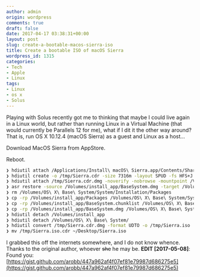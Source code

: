 ```yaml
---
author: admin
origin: wordpress
comments: true
draft: false
date: 2017-04-17 03:38:31+00:00
layout: post
slug: create-a-bootable-macos-sierra-iso
title: Create a bootable ISO of macOS Sierra
wordpress_id: 1315
categories:
- Tech
- Apple
- Linux
tags:
- Linux
- os x
- Solus
---
```


Playing with Solus recently got me to thinking that maybe I could live again in a Linux world, but rather than running Linux in a Virtual Machine (that would currently be Parallels 12 for me), what if I dit it the other way around? That is, run OS X 10.12.4 (macOS Sierra) as a guest and Linux as a host...

Download MacOS Sierra from AppStore.

Reboot.

```bash
❯ hdiutil attach /Applications/Install\ macOS\ Sierra.app/Contents/SharedSupport/InstallESD.dmg -noverify -nobrowse -mountpoint /Volumes/install_app
❯ hdiutil create -o /tmp/Sierra.cdr -size 7316m -layout SPUD -fs HFS+J
❯ hdiutil attach /tmp/Sierra.cdr.dmg -noverify -nobrowse -mountpoint /Volumes/install_build
❯ asr restore -source /Volumes/install_app/BaseSystem.dmg -target /Volumes/install_build -noprompt -noverify -erase
❯ rm /Volumes/OS\ X\ Base\ System/System/Installation/Packages
❯ cp -rp /Volumes/install_app/Packages /Volumes/OS\ X\ Base\ System/System/Installation/
❯ cp -rp /Volumes/install_app/BaseSystem.chunklist /Volumes/OS\ X\ Base\ System/BaseSystem.chunklist
❯ cp -rp /Volumes/install_app/BaseSystem.dmg /Volumes/OS\ X\ Base\ System/BaseSystem.dmg
❯ hdiutil detach /Volumes/install_app
❯ hdiutil detach /Volumes/OS\ X\ Base\ System/
❯ hdiutil convert /tmp/Sierra.cdr.dmg -format UDTO -o /tmp/Sierra.iso
❯ mv /tmp/Sierra.iso.cdr ~/Desktop/Sierra.iso
```

I grabbed this off the internets somewhere, and I do not know whence. Thanks to the original author, whoever ~~she~~ he may be.
**EDIT [2017-05-08]**: Found you: [https://gist.github.com/arobb/447a962af4f07ef81e79987d686275e5](https://gist.github.com/arobb/447a962af4f07ef81e79987d686275e5)
